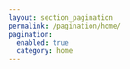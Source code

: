 ```yaml
---
layout: section_pagination
permalink: /pagination/home/
pagination:
  enabled: true
  category: home
---
```

